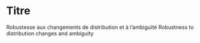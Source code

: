 # Titre
Robustesse aux changements de distribution et à l’ambiguïté
Robustness to distribution changes and ambiguity